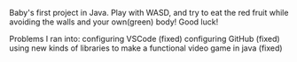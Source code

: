 Baby's first project in Java.
Play with WASD, and try to eat the red fruit while avoiding the walls and your own(green) body!
Good luck!

Problems I ran into:
configuring VSCode (fixed)
configuring GitHub (fixed)
using new kinds of libraries to make a functional video game in java (fixed)
